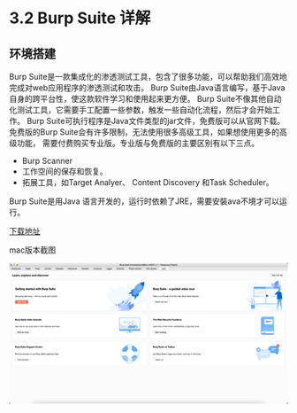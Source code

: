 # 3.2 Burp Suite 详解  

## 环境搭建  
Burp Suite是一款集成化的渗透测试工具，包含了很多功能，可以帮助我们高效地完成对web应用程序的渗透测试和攻击。
Burp Suite由Java语言编写，基于Java自身的跨平台性，使这款软件学习和使用起来更方便。
Burp Suite不像其他自动化测试工具，它需要手工配置一些参数，触发一些自动化流程，然后才会开始工作。
Burp Suite可执行程序是Java文件类型的jar文件，免费版可以从官网下载。免费版的Burp Suite会有许多限制，无法使用很多高级工具，如果想使用更多的高级功能，
需要付费购买专业版。专业版与免费版的主要区别有以下三点。
- Burp Scanner
- 工作空间的保存和恢复。
- 拓展工具，如Target Analyer、 Content Discovery 和Task Scheduler。  

Burp Suite是用Java 语言开发的，运行时依赖了JRE，需要安裝ava不境才可以运行。

[下载地址](https://portswigger.net/burp/releases)  

mac版本截图  

![burp-suite](../../../res/images/web/burp-suite.png)  